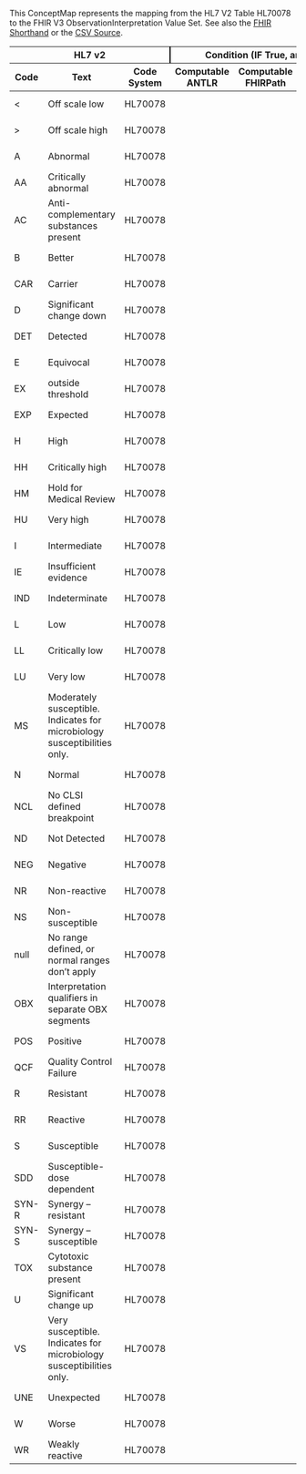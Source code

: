 
This ConceptMap represents the mapping from the HL7 V2 Table HL70078 to the FHIR V3 ObservationInterpretation Value Set. See also the <a href='https://github.com/HL7/v2-to-fhir/blob/master/tank/Table HL70078 to V3 ObservationInterpretation.fsh'>FHIR Shorthand</a> or the <a href='https://github.com/HL7/v2-to-fhir/blob/master/mappings/codesystems/HL7 Concept Map_ Interpretation Codes - Sheet1.csv'>CSV Source</a>.
<table class='grid'><thead>
<tr><th colspan='3' style='border-right: 2px solid black;'>HL7 v2</th><th colspan='3' style='border-right: 2px solid black;'>Condition (IF True, args)</th><th colspan='4'>HL7 FHIR</th><th rowspan='2'>Comments</th></tr>
<tr><th>Code</th><th>Text</th><th>Code System</th><th>Computable ANTLR</th><th>Computable FHIRPath</th><th>Narrative</th><th>Code</th><th>Proposed Extension</th><th>Display</th><th>Code System</th></tr></thead>
<tbody>
<tr><td>&lt; </td><td>Off scale low</td><td style='border-right: 2px'>HL70078</td><td></td><td></td><td style='border-right: 2px'></td><td>&lt;</td><td></td><td>Off scale low</td><td><a href='https://hl7.org/fhir/R4/v3/ObservationInterpretation/cs.html'>http://terminology.hl7.org/CodeSystem/v3-ObservationInterpretation</a></td><td></td></tr>
<tr><td>&gt; </td><td>Off scale high</td><td style='border-right: 2px'>HL70078</td><td></td><td></td><td style='border-right: 2px'></td><td>&gt;</td><td></td><td>Off scale high</td><td><a href='https://hl7.org/fhir/R4/v3/ObservationInterpretation/cs.html'>http://terminology.hl7.org/CodeSystem/v3-ObservationInterpretation</a></td><td></td></tr>
<tr><td>A</td><td>Abnormal</td><td style='border-right: 2px'>HL70078</td><td></td><td></td><td style='border-right: 2px'></td><td>A</td><td></td><td>Abnormal</td><td><a href='https://hl7.org/fhir/R4/v3/ObservationInterpretation/cs.html'>http://terminology.hl7.org/CodeSystem/v3-ObservationInterpretation</a></td><td></td></tr>
<tr><td>AA</td><td>Critically abnormal</td><td style='border-right: 2px'>HL70078</td><td></td><td></td><td style='border-right: 2px'></td><td>AA</td><td></td><td>Critical abnormal</td><td><a href='https://hl7.org/fhir/R4/v3/ObservationInterpretation/cs.html'>http://terminology.hl7.org/CodeSystem/v3-ObservationInterpretation</a></td><td></td></tr>
<tr><td>AC</td><td>Anti-complementary substances present</td><td style='border-right: 2px'>HL70078</td><td></td><td></td><td style='border-right: 2px'></td><td>AC</td><td></td><td>Anti-complementary substances present</td><td><a href='#broken'>Get the pattern/value</a></td><td></td></tr>
<tr><td>B</td><td>Better</td><td style='border-right: 2px'>HL70078</td><td></td><td></td><td style='border-right: 2px'></td><td>B</td><td></td><td>Better</td><td><a href='https://hl7.org/fhir/R4/v3/ObservationInterpretation/cs.html'>http://terminology.hl7.org/CodeSystem/v3-ObservationInterpretation</a></td><td></td></tr>
<tr><td>CAR</td><td>Carrier</td><td style='border-right: 2px'>HL70078</td><td></td><td></td><td style='border-right: 2px'></td><td>CAR</td><td></td><td>Carrier</td><td><a href='https://hl7.org/fhir/R4/v3/ObservationInterpretation/cs.html'>http://terminology.hl7.org/CodeSystem/v3-ObservationInterpretation</a></td><td></td></tr>
<tr><td>D</td><td>Significant change down</td><td style='border-right: 2px'>HL70078</td><td></td><td></td><td style='border-right: 2px'></td><td>D</td><td></td><td>Significant change down</td><td><a href='https://hl7.org/fhir/R4/v3/ObservationInterpretation/cs.html'>http://terminology.hl7.org/CodeSystem/v3-ObservationInterpretation</a></td><td></td></tr>
<tr><td>DET</td><td>Detected</td><td style='border-right: 2px'>HL70078</td><td></td><td></td><td style='border-right: 2px'></td><td>DET</td><td></td><td>Detected</td><td><a href='https://hl7.org/fhir/R4/v3/ObservationInterpretation/cs.html'>http://terminology.hl7.org/CodeSystem/v3-ObservationInterpretation</a></td><td></td></tr>
<tr><td>E</td><td>Equivocal</td><td style='border-right: 2px'>HL70078</td><td></td><td></td><td style='border-right: 2px'></td><td>E</td><td></td><td>Equivocal</td><td><a href='https://hl7.org/fhir/R4/v3/ObservationInterpretation/cs.html'>http://terminology.hl7.org/CodeSystem/v3-ObservationInterpretation</a></td><td></td></tr>
<tr><td>EX</td><td>outside threshold</td><td style='border-right: 2px'>HL70078</td><td></td><td></td><td style='border-right: 2px'></td><td>EX</td><td></td><td>outside threshold</td><td><a href='https://hl7.org/fhir/R4/v3/ObservationInterpretation/cs.html'>http://terminology.hl7.org/CodeSystem/v3-ObservationInterpretation</a></td><td></td></tr>
<tr><td>EXP</td><td>Expected</td><td style='border-right: 2px'>HL70078</td><td></td><td></td><td style='border-right: 2px'></td><td>EXP</td><td></td><td>Expected</td><td><a href='https://hl7.org/fhir/R4/v3/ObservationInterpretation/cs.html'>http://terminology.hl7.org/CodeSystem/v3-ObservationInterpretation</a></td><td></td></tr>
<tr><td>H</td><td>High</td><td style='border-right: 2px'>HL70078</td><td></td><td></td><td style='border-right: 2px'></td><td>H</td><td></td><td>High</td><td><a href='https://hl7.org/fhir/R4/v3/ObservationInterpretation/cs.html'>http://terminology.hl7.org/CodeSystem/v3-ObservationInterpretation</a></td><td></td></tr>
<tr><td>HH</td><td>Critically high</td><td style='border-right: 2px'>HL70078</td><td></td><td></td><td style='border-right: 2px'></td><td>HH</td><td></td><td>Critical high</td><td><a href='https://hl7.org/fhir/R4/v3/ObservationInterpretation/cs.html'>http://terminology.hl7.org/CodeSystem/v3-ObservationInterpretation</a></td><td></td></tr>
<tr><td>HM</td><td>Hold for Medical Review</td><td style='border-right: 2px'>HL70078</td><td></td><td></td><td style='border-right: 2px'></td><td></td><td></td><td></td><td></td><td></td></tr>
<tr><td>HU</td><td>Very high</td><td style='border-right: 2px'>HL70078</td><td></td><td></td><td style='border-right: 2px'></td><td>HU</td><td></td><td>Significantly high</td><td><a href='https://hl7.org/fhir/R4/v3/ObservationInterpretation/cs.html'>http://terminology.hl7.org/CodeSystem/v3-ObservationInterpretation</a></td><td></td></tr>
<tr><td>I</td><td>Intermediate</td><td style='border-right: 2px'>HL70078</td><td></td><td></td><td style='border-right: 2px'></td><td>I</td><td></td><td>Intermediate</td><td><a href='https://hl7.org/fhir/R4/v3/ObservationInterpretation/cs.html'>http://terminology.hl7.org/CodeSystem/v3-ObservationInterpretation</a></td><td></td></tr>
<tr><td>IE</td><td>Insufficient evidence</td><td style='border-right: 2px'>HL70078</td><td></td><td></td><td style='border-right: 2px'></td><td>IE</td><td></td><td>Insufficient evidence</td><td><a href='https://hl7.org/fhir/R4/v3/ObservationInterpretation/cs.html'>http://terminology.hl7.org/CodeSystem/v3-ObservationInterpretation</a></td><td></td></tr>
<tr><td>IND</td><td>Indeterminate</td><td style='border-right: 2px'>HL70078</td><td></td><td></td><td style='border-right: 2px'></td><td>IND</td><td></td><td>Indeterminate</td><td><a href='https://hl7.org/fhir/R4/v3/ObservationInterpretation/cs.html'>http://terminology.hl7.org/CodeSystem/v3-ObservationInterpretation</a></td><td></td></tr>
<tr><td>L</td><td>Low</td><td style='border-right: 2px'>HL70078</td><td></td><td></td><td style='border-right: 2px'></td><td>L</td><td></td><td>Low</td><td><a href='https://hl7.org/fhir/R4/v3/ObservationInterpretation/cs.html'>http://terminology.hl7.org/CodeSystem/v3-ObservationInterpretation</a></td><td></td></tr>
<tr><td>LL</td><td>Critically low</td><td style='border-right: 2px'>HL70078</td><td></td><td></td><td style='border-right: 2px'></td><td>LL</td><td></td><td>Critical low</td><td><a href='https://hl7.org/fhir/R4/v3/ObservationInterpretation/cs.html'>http://terminology.hl7.org/CodeSystem/v3-ObservationInterpretation</a></td><td></td></tr>
<tr><td>LU</td><td>Very low</td><td style='border-right: 2px'>HL70078</td><td></td><td></td><td style='border-right: 2px'></td><td>LU</td><td></td><td>Significantly low</td><td><a href='https://hl7.org/fhir/R4/v3/ObservationInterpretation/cs.html'>http://terminology.hl7.org/CodeSystem/v3-ObservationInterpretation</a></td><td></td></tr>
<tr><td>MS</td><td>Moderately susceptible. Indicates for microbiology susceptibilities only.</td><td style='border-right: 2px'>HL70078</td><td></td><td></td><td style='border-right: 2px'></td><td></td><td></td><td></td><td></td><td></td></tr>
<tr><td>N</td><td>Normal</td><td style='border-right: 2px'>HL70078</td><td></td><td></td><td style='border-right: 2px'></td><td>N</td><td></td><td>Normal</td><td><a href='https://hl7.org/fhir/R4/v3/ObservationInterpretation/cs.html'>http://terminology.hl7.org/CodeSystem/v3-ObservationInterpretation</a></td><td></td></tr>
<tr><td>NCL</td><td>No CLSI defined breakpoint</td><td style='border-right: 2px'>HL70078</td><td></td><td></td><td style='border-right: 2px'></td><td>NCL</td><td></td><td>No CLSI defined breakpoint</td><td><a href='https://hl7.org/fhir/R4/v3/ObservationInterpretation/cs.html'>http://terminology.hl7.org/CodeSystem/v3-ObservationInterpretation</a></td><td></td></tr>
<tr><td>ND</td><td>Not Detected</td><td style='border-right: 2px'>HL70078</td><td></td><td></td><td style='border-right: 2px'></td><td>ND</td><td></td><td>Not detected</td><td><a href='https://hl7.org/fhir/R4/v3/ObservationInterpretation/cs.html'>http://terminology.hl7.org/CodeSystem/v3-ObservationInterpretation</a></td><td></td></tr>
<tr><td>NEG</td><td>Negative</td><td style='border-right: 2px'>HL70078</td><td></td><td></td><td style='border-right: 2px'></td><td>NEG</td><td></td><td>Negative</td><td><a href='https://hl7.org/fhir/R4/v3/ObservationInterpretation/cs.html'>http://terminology.hl7.org/CodeSystem/v3-ObservationInterpretation</a></td><td></td></tr>
<tr><td>NR</td><td>Non-reactive</td><td style='border-right: 2px'>HL70078</td><td></td><td></td><td style='border-right: 2px'></td><td>NR</td><td></td><td>Non-reactive</td><td><a href='https://hl7.org/fhir/R4/v3/ObservationInterpretation/cs.html'>http://terminology.hl7.org/CodeSystem/v3-ObservationInterpretation</a></td><td></td></tr>
<tr><td>NS</td><td>Non-susceptible</td><td style='border-right: 2px'>HL70078</td><td></td><td></td><td style='border-right: 2px'></td><td>NS</td><td></td><td>Non-susceptible</td><td><a href='https://hl7.org/fhir/R4/v3/ObservationInterpretation/cs.html'>http://terminology.hl7.org/CodeSystem/v3-ObservationInterpretation</a></td><td></td></tr>
<tr><td>null</td><td>No range defined, or normal ranges don’t apply</td><td style='border-right: 2px'>HL70078</td><td></td><td></td><td style='border-right: 2px'></td><td></td><td></td><td></td><td></td><td></td></tr>
<tr><td>OBX</td><td>Interpretation qualifiers in separate OBX segments</td><td style='border-right: 2px'>HL70078</td><td></td><td></td><td style='border-right: 2px'></td><td></td><td></td><td></td><td></td><td></td></tr>
<tr><td>POS</td><td>Positive</td><td style='border-right: 2px'>HL70078</td><td></td><td></td><td style='border-right: 2px'></td><td>POS</td><td></td><td>Positive</td><td><a href='https://hl7.org/fhir/R4/v3/ObservationInterpretation/cs.html'>http://terminology.hl7.org/CodeSystem/v3-ObservationInterpretation</a></td><td></td></tr>
<tr><td>QCF</td><td>Quality Control Failure</td><td style='border-right: 2px'>HL70078</td><td></td><td></td><td style='border-right: 2px'></td><td></td><td></td><td></td><td></td><td></td></tr>
<tr><td>R</td><td>Resistant</td><td style='border-right: 2px'>HL70078</td><td></td><td></td><td style='border-right: 2px'></td><td>R</td><td></td><td>Resistant</td><td><a href='https://hl7.org/fhir/R4/v3/ObservationInterpretation/cs.html'>http://terminology.hl7.org/CodeSystem/v3-ObservationInterpretation</a></td><td></td></tr>
<tr><td>RR</td><td>Reactive</td><td style='border-right: 2px'>HL70078</td><td></td><td></td><td style='border-right: 2px'></td><td>RR</td><td></td><td>Reactive</td><td><a href='https://hl7.org/fhir/R4/v3/ObservationInterpretation/cs.html'>http://terminology.hl7.org/CodeSystem/v3-ObservationInterpretation</a></td><td></td></tr>
<tr><td>S</td><td>Susceptible</td><td style='border-right: 2px'>HL70078</td><td></td><td></td><td style='border-right: 2px'></td><td>S</td><td></td><td>Susceptible</td><td><a href='https://hl7.org/fhir/R4/v3/ObservationInterpretation/cs.html'>http://terminology.hl7.org/CodeSystem/v3-ObservationInterpretation</a></td><td></td></tr>
<tr><td>SDD</td><td>Susceptible-dose dependent</td><td style='border-right: 2px'>HL70078</td><td></td><td></td><td style='border-right: 2px'></td><td>SDD</td><td></td><td>Susceptible-dose dependent</td><td><a href='https://hl7.org/fhir/R4/v3/ObservationInterpretation/cs.html'>http://terminology.hl7.org/CodeSystem/v3-ObservationInterpretation</a></td><td></td></tr>
<tr><td>SYN-R</td><td>Synergy – resistant</td><td style='border-right: 2px'>HL70078</td><td></td><td></td><td style='border-right: 2px'></td><td>SYN-R</td><td></td><td>Synergy - resistant</td><td><a href='https://hl7.org/fhir/R4/v3/ObservationInterpretation/cs.html'>http://terminology.hl7.org/CodeSystem/v3-ObservationInterpretation</a></td><td></td></tr>
<tr><td>SYN-S</td><td>Synergy – susceptible</td><td style='border-right: 2px'>HL70078</td><td></td><td></td><td style='border-right: 2px'></td><td>SYN-S</td><td></td><td>Synergy - susceptible</td><td><a href='https://hl7.org/fhir/R4/v3/ObservationInterpretation/cs.html'>http://terminology.hl7.org/CodeSystem/v3-ObservationInterpretation</a></td><td></td></tr>
<tr><td>TOX</td><td>Cytotoxic substance present</td><td style='border-right: 2px'>HL70078</td><td></td><td></td><td style='border-right: 2px'></td><td></td><td></td><td></td><td></td><td></td></tr>
<tr><td>U</td><td>Significant change up</td><td style='border-right: 2px'>HL70078</td><td></td><td></td><td style='border-right: 2px'></td><td>U</td><td></td><td>Significant change up</td><td><a href='https://hl7.org/fhir/R4/v3/ObservationInterpretation/cs.html'>http://terminology.hl7.org/CodeSystem/v3-ObservationInterpretation</a></td><td></td></tr>
<tr><td>VS</td><td>Very susceptible. Indicates for microbiology susceptibilities only.</td><td style='border-right: 2px'>HL70078</td><td></td><td></td><td style='border-right: 2px'></td><td></td><td></td><td></td><td></td><td></td></tr>
<tr><td>UNE</td><td>Unexpected</td><td style='border-right: 2px'>HL70078</td><td></td><td></td><td style='border-right: 2px'></td><td>UNE</td><td></td><td>Unexpected</td><td><a href='https://hl7.org/fhir/R4/v3/ObservationInterpretation/cs.html'>http://terminology.hl7.org/CodeSystem/v3-ObservationInterpretation</a></td><td></td></tr>
<tr><td>W</td><td>Worse</td><td style='border-right: 2px'>HL70078</td><td></td><td></td><td style='border-right: 2px'></td><td>W</td><td></td><td>Worse</td><td><a href='https://hl7.org/fhir/R4/v3/ObservationInterpretation/cs.html'>http://terminology.hl7.org/CodeSystem/v3-ObservationInterpretation</a></td><td></td></tr>
<tr><td>WR</td><td>Weakly reactive</td><td style='border-right: 2px'>HL70078</td><td></td><td></td><td style='border-right: 2px'></td><td>WR</td><td></td><td>Weakly reactive</td><td><a href='https://hl7.org/fhir/R4/v3/ObservationInterpretation/cs.html'>http://terminology.hl7.org/CodeSystem/v3-ObservationInterpretation</a></td><td></td></tr>
</tbody></table>
